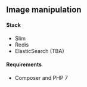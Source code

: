 ## Image manipulation 

#### Stack
- Slim
- Redis
- ElasticSearch (TBA)

#### Requirements
- Composer and PHP 7
